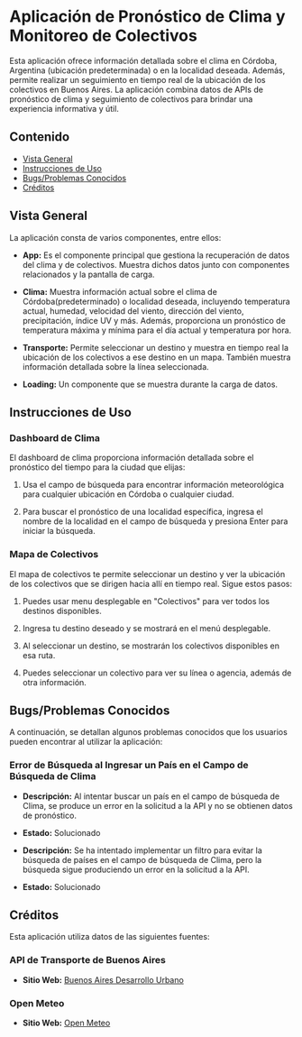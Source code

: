 # Aplicación de Pronóstico de Clima y Monitoreo de Colectivos

Esta aplicación ofrece información detallada sobre el clima en Córdoba, Argentina (ubicación predeterminada) o en la localidad deseada. Además, permite realizar un seguimiento en tiempo real de la ubicación de los colectivos en Buenos Aires. La aplicación combina datos de APIs de pronóstico de clima y seguimiento de colectivos para brindar una experiencia informativa y útil.

## Contenido

- [Vista General](#vista-general)
- [Instrucciones de Uso](#instrucciones-de-uso)
- [Bugs/Problemas Conocidos](#bugsproblemas-conocidos)
- [Créditos](#créditos)

## Vista General

La aplicación consta de varios componentes, entre ellos:

- **App:** Es el componente principal que gestiona la recuperación de datos del clima y de colectivos. Muestra dichos datos junto con componentes relacionados y la pantalla de carga.

- **Clima:** Muestra información actual sobre el clima de Córdoba(predeterminado) o localidad deseada, incluyendo temperatura actual, humedad, velocidad del viento, dirección del viento, precipitación, índice UV y más. Además, proporciona un pronóstico de temperatura máxima y mínima para el día actual y temperatura por hora.

- **Transporte:** Permite seleccionar un destino y muestra en tiempo real la ubicación de los colectivos a ese destino en un mapa. También muestra información detallada sobre la línea seleccionada.

- **Loading:** Un componente que se muestra durante la carga de datos.

## Instrucciones de Uso

### Dashboard de Clima

El dashboard de clima proporciona información detallada sobre el pronóstico del tiempo para la ciudad que elijas:

1. Usa el campo de búsqueda para encontrar información meteorológica para cualquier ubicación en Córdoba o cualquier ciudad.

2. Para buscar el pronóstico de una localidad específica, ingresa el nombre de la localidad en el campo de búsqueda y presiona Enter para iniciar la búsqueda.

### Mapa de Colectivos

El mapa de colectivos te permite seleccionar un destino y ver la ubicación de los colectivos que se dirigen hacia allí en tiempo real. Sigue estos pasos:

1. Puedes usar menu desplegable en "Colectivos" para ver todos los destinos disponibles.

2. Ingresa tu destino deseado y se mostrará en el menú desplegable.

3. Al seleccionar un destino, se mostrarán los colectivos disponibles en esa ruta.

4. Puedes seleccionar un colectivo para ver su línea o agencia, además de otra información. 

## Bugs/Problemas Conocidos

A continuación, se detallan algunos problemas conocidos que los usuarios pueden encontrar al utilizar la aplicación:

### Error de Búsqueda al Ingresar un País en el Campo de Búsqueda de Clima

- **Descripción:** Al intentar buscar un país en el campo de búsqueda de Clima, se produce un error en la solicitud a la API y no se obtienen datos de pronóstico.
- **Estado:** Solucionado

- **Descripción:** Se ha intentado implementar un filtro para evitar la búsqueda de países en el campo de búsqueda de Clima, pero la búsqueda sigue produciendo un error en la solicitud a la API.
- **Estado:** Solucionado

## Créditos

Esta aplicación utiliza datos de las siguientes fuentes:

### API de Transporte de Buenos Aires

- **Sitio Web:** [Buenos Aires Desarrollo Urbano](https://buenosaires.gob.ar/desarrollourbano/transporte/apitransporte)

### Open Meteo

- **Sitio Web:** [Open Meteo](https://open-meteo.com/en/docs)